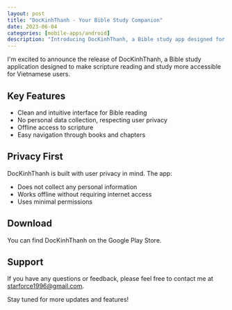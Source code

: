 ```yaml
---
layout: post
title: "DocKinhThanh - Your Bible Study Companion"
date: 2023-06-04
categories: [mobile-apps/android]
description: "Introducing DocKinhThanh, a Bible study app designed for Vietnamese users"
---
```



I'm excited to announce the release of DocKinhThanh, a Bible study application designed to make scripture reading and study more accessible for Vietnamese users.

## Key Features

- Clean and intuitive interface for Bible reading
- No personal data collection, respecting user privacy
- Offline access to scripture
- Easy navigation through books and chapters

## Privacy First

DocKinhThanh is built with user privacy in mind. The app:
- Does not collect any personal information
- Works offline without requiring internet access
- Uses minimal permissions

## Download

You can find DocKinhThanh on the Google Play Store.

## Support

If you have any questions or feedback, please feel free to contact me at starforce1996@gmail.com.

Stay tuned for more updates and features!
